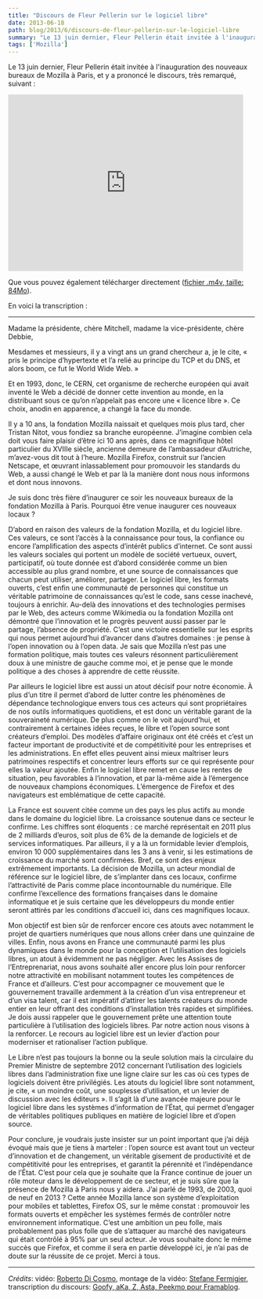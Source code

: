 ```yaml
---
title: "Discours de Fleur Pellerin sur le logiciel libre"
date: 2013-06-18
path: blog/2013/6/discours-de-fleur-pellerin-sur-le-logiciel-libre
summary: "Le 13 juin dernier, Fleur Pellerin était invitée à l'inauguration des nouveaux bureaux de Mozilla à Paris, et y a prononcé le discours, très remarqué, suivant : Que vous pouvez également télécharger directement (fichier .m4v, taille: 84Mo)."
tags: ['Mozilla']
---
```


Le 13 juin dernier, Fleur Pellerin était invitée à l'inauguration des nouveaux bureaux de Mozilla à Paris, et y a prononcé le discours, très remarqué, suivant :

<iframe width="480" height="360" src="http://www.youtube.com/embed/V-IThhbyCiM" frameborder="0" allowfullscreen></iframe>

Que vous pouvez également télécharger directement ([fichier .m4v, taille: 84Mo](/static/videos/Fleur-Pellerin-Mozilla-France.m4v)).


En voici la transcription :

<hr>

Madame la présidente, chère Mitchell, madame la vice-présidente, chère Debbie,

Mesdames et messieurs, il y a vingt ans un grand chercheur a, je le cite, « pris le principe d’hypertexte et l’a relié au principe du TCP et du DNS, et alors boom, ce fut le World Wide Web. »

Et en 1993, donc, le CERN, cet organisme de recherche européen qui avait inventé le Web a décidé de donner cette invention au monde, en la distribuant sous ce qu’on n’appelait pas encore une « licence libre ». Ce choix, anodin en apparence, a changé la face du monde.

Il y a 10 ans, la fondation Mozilla naissait et quelques mois plus tard, cher Tristan Nitot, vous fondiez sa branche européenne. J’imagine combien cela doit vous faire plaisir d’être ici 10 ans après, dans ce magnifique hôtel particulier du XVIIIe siècle, ancienne demeure de l’ambassadeur d’Autriche, m’avez-vous dit tout à l’heure. Mozilla Firefox, construit sur l’ancien Netscape, et œuvrant inlassablement pour promouvoir les standards du Web, a aussi changé le Web et par là la manière dont nous nous informons et dont nous innovons.

Je suis donc très fière d’inaugurer ce soir les nouveaux bureaux de la fondation Mozilla à Paris. Pourquoi être venue inaugurer ces nouveaux locaux ?

D’abord en raison des valeurs de la fondation Mozilla, et du logiciel libre. Ces valeurs, ce sont l’accès à la connaissance pour tous, la confiance ou encore l’amplification des aspects d’intérêt publics d’internet. Ce sont aussi les valeurs sociales qui portent un modèle de société vertueux, ouvert, participatif, où toute donnée est d’abord considérée comme un bien accessible au plus grand nombre, et une source de connaissances que chacun peut utiliser, améliorer, partager. Le logiciel libre, les formats ouverts, c’est enfin une communauté de personnes qui constitue un véritable patrimoine de connaissances qu’est le code, sans cesse inachevé, toujours à enrichir. Au-delà des innovations et des technologies permises par le Web, des acteurs comme Wikimedia ou la fondation Mozilla ont démontré que l’innovation et le progrès peuvent aussi passer par le partage, l’absence de propriété. C’est une victoire essentielle sur les esprits qui nous permet aujourd’hui d’avancer dans d’autres domaines : je pense à l’open innovation ou à l’open data. Je sais que Mozilla n’est pas une formation politique, mais toutes ces valeurs résonnent particulièrement doux à une ministre de gauche comme moi, et je pense que le monde politique a des choses à apprendre de cette réussite.

Par ailleurs le logiciel libre est aussi un atout décisif pour notre économie. À plus d’un titre il permet d’abord de lutter contre les phénomènes de dépendance technologique envers tous ces acteurs qui sont propriétaires de nos outils informatiques quotidiens, et est donc un véritable garant de la souveraineté numérique. De plus comme on le voit aujourd’hui, et contrairement à certaines idées reçues, le libre et l’open source sont créateurs d’emploi. Des modèles d’affaire originaux ont été créés et c’est un facteur important de productivité et de compétitivité pour les entreprises et les administrations. En effet elles peuvent ainsi mieux maîtriser leurs patrimoines respectifs et concentrer leurs efforts sur ce qui représente pour elles la valeur ajoutée. Enfin le logiciel libre remet en cause les rentes de situation, peu favorables à l’innovation, et par là-même aide à l’émergence de nouveaux champions économiques. L’émergence de Firefox et des navigateurs est emblématique de cette capacité.

La France est souvent citée comme un des pays les plus actifs au monde dans le domaine du logiciel libre. La croissance soutenue dans ce secteur le confirme. Les chiffres sont éloquents : ce marché représentait en 2011 plus de 2 milliards d’euros, soit plus de 6% de la demande de logiciels et de services informatiques. Par ailleurs, il y a là un formidable levier d’emplois, environ 10 000 supplémentaires dans les 3 ans à venir, si les estimations de croissance du marché sont confirmées. Bref, ce sont des enjeux extrêmement importants. La décision de Mozilla, un acteur mondial de référence sur le logiciel libre, de s’implanter dans ces locaux, confirme l’attractivité de Paris comme place incontournable du numérique. Elle confirme l’excellence des formations françaises dans le domaine informatique et je suis certaine que les développeurs du monde entier seront attirés par les conditions d’accueil ici, dans ces magnifiques locaux.

Mon objectif est bien sûr de renforcer encore ces atouts avec notamment le projet de quartiers numériques que nous allons créer dans une quinzaine de villes. Enfin, nous avons en France une communauté parmi les plus dynamiques dans le monde pour la conception et l’utilisation des logiciels libres, un atout à évidemment ne pas négliger. Avec les Assises de l’Entreprenariat, nous avons souhaité aller encore plus loin pour renforcer notre attractivité en mobilisant notamment toutes les compétences de France et d’ailleurs. C’est pour accompagner ce mouvement que le gouvernement travaille ardemment à la création d’un visa entrepreneur et d’un visa talent, car il est impératif d’attirer les talents créateurs du monde entier en leur offrant des conditions d’installation très rapides et simplifiées. Je dois aussi rappeler que le gouvernement prête une attention toute particulière à l’utilisation des logiciels libres. Par notre action nous visons à la renforcer. Le recours au logiciel libre est un levier d’action pour moderniser et rationaliser l’action publique.

Le Libre n’est pas toujours la bonne ou la seule solution mais la circulaire du Premier Ministre de septembre 2012 concernant l’utilisation des logiciels libres dans l’administration fixe une ligne claire sur les cas où ces types de logiciels doivent être privilégiés. Les atouts du logiciel libre sont notamment, je cite, « un moindre coût, une souplesse d’utilisation, et un levier de discussion avec les éditeurs ». Il s’agit là d’une avancée majeure pour le logiciel libre dans les systèmes d’information de l’État, qui permet d’engager de véritables politiques publiques en matière de logiciel libre et d’open source.

Pour conclure, je voudrais juste insister sur un point important que j’ai déjà évoqué mais que je tiens à marteler : l’open source est avant tout un vecteur d’innovation et de changement, un véritable gisement de productivité et de compétitivité pour les entreprises, et garantit la pérennité et l’indépendance de l’État. C’est pour cela que je souhaite que la France continue de jouer un rôle moteur dans le développement de ce secteur, et je suis sûre que la présence de Mozilla à Paris nous y aidera. J’ai parlé de 1993, de 2003, quoi de neuf en 2013 ? Cette année Mozilla lance son système d’exploitation pour mobiles et tablettes, Firefox OS, sur le même constat : promouvoir les formats ouverts et empêcher les systèmes fermés de contrôler notre environnement informatique. C’est une ambition un peu folle, mais probablement pas plus folle que de s’attaquer au marché des navigateurs qui était contrôlé à 95% par un seul acteur. Je vous souhaite donc le même succès que Firefox, et comme il sera en partie développé ici, je n’ai pas de doute sur la réussite de ce projet. Merci à tous.

<hr>

*Crédits*: vidéo: [Roberto Di Cosmo](http://www.dicosmo.org/), montage de la vidéo: [Stefane Fermigier](http://www.fermigier.com/), transcription du discours: [Goofy, aKa, Z, Asta, Peekmo pour Framablog](http://www.framablog.org/index.php/post/2013/06/15/fleur-pellerin-logiciel-libre-mozilla).
